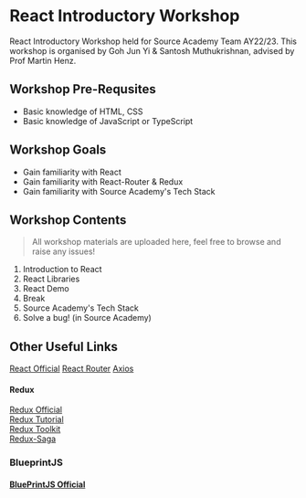 # React Introductory Workshop

React Introductory Workshop held for Source Academy Team AY22/23.
This workshop is organised by Goh Jun Yi & Santosh Muthukrishnan, advised by Prof Martin Henz.

## Workshop Pre-Requsites

- Basic knowledge of HTML, CSS
- Basic knowledge of JavaScript or TypeScript

## Workshop Goals

- Gain familiarity with React
- Gain familiarity with React-Router & Redux
- Gain familiarity with Source Academy's Tech Stack

## Workshop Contents

> All workshop materials are uploaded here, feel free to browse and raise any issues!

1. Introduction to React
2. React Libraries
3. React Demo
4. Break
5. Source Academy's Tech Stack
6. Solve a bug! (in Source Academy)

## Other Useful Links

[React Official](https://reactjs.org/)
[React Router](https://v5.reactrouter.com/web/guides/quick-start)
[Axios](https://axios-http.com/docs/intro)

#### Redux

[Redux Official](https://redux.js.org/)  
[Redux Tutorial](https://redux.js.org/tutorials/index)  
[Redux Toolkit](https://redux-toolkit.js.org/)  
[Redux-Saga](https://redux-saga.js.org/)

### BlueprintJS

#### [BluePrintJS Official](https://blueprintjs.com/)
